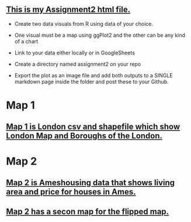 ## [This is my Assignment2 html file.](https://rpubs.com/farzanehf/1007451)

- Create two data visuals from R using data of your choice. 

- One visual must be a map using ggPlot2 and the other can be any kind of a chart 

- Link to your data either locally or in GoogleSheets 

- Create a directory named assignment2 on your repo 

- Export the plot as an image file and add both outputs to a SINGLE markdown page inside the folder and post these to your Github. 

# Map 1
## [Map 1 is London csv and shapefile which show London Map and Boroughs of the London.](Assignment2-Map1.JPEG)
 

# Map 2
## [Map 2 is Ameshousing data that shows living area and price for houses in Ames.](Assignment2-Map2.JPEG)

## [Map 2 has a secon map for the flipped map.](Assignment2-Map2-Flipped)


